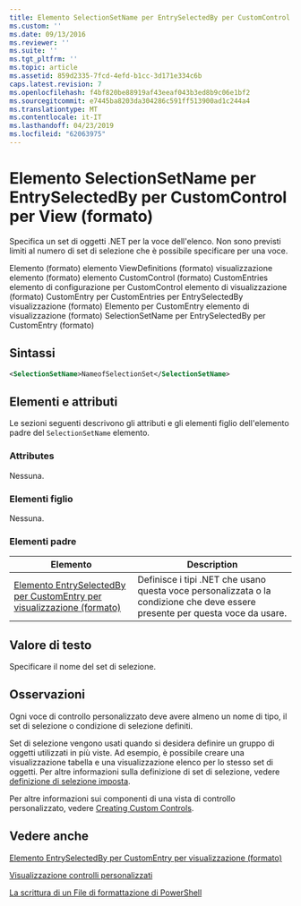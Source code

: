 ```yaml
---
title: Elemento SelectionSetName per EntrySelectedBy per CustomControl per visualizzazione (formato) | Microsoft Docs
ms.custom: ''
ms.date: 09/13/2016
ms.reviewer: ''
ms.suite: ''
ms.tgt_pltfrm: ''
ms.topic: article
ms.assetid: 859d2335-7fcd-4efd-b1cc-3d171e334c6b
caps.latest.revision: 7
ms.openlocfilehash: f4bf820be88919af43eeaf043b3ed8b9c06e1bf2
ms.sourcegitcommit: e7445ba8203da304286c591ff513900ad1c244a4
ms.translationtype: MT
ms.contentlocale: it-IT
ms.lasthandoff: 04/23/2019
ms.locfileid: "62063975"
---
```

# <a name="selectionsetname-element-for-entryselectedby-for-customcontrol-for-view-format"></a>Elemento SelectionSetName per EntrySelectedBy per CustomControl per View (formato)

Specifica un set di oggetti .NET per la voce dell'elenco. Non sono previsti limiti al numero di set di selezione che è possibile specificare per una voce.

Elemento (formato) elemento ViewDefinitions (formato) visualizzazione elemento (formato) elemento CustomControl (formato) CustomEntries elemento di configurazione per CustomControl elemento di visualizzazione (formato) CustomEntry per CustomEntries per EntrySelectedBy visualizzazione (formato) Elemento per CustomEntry elemento di visualizzazione (formato) SelectionSetName per EntrySelectedBy per CustomEntry (formato)

## <a name="syntax"></a>Sintassi

```xml
<SelectionSetName>NameofSelectionSet</SelectionSetName>
```

## <a name="attributes-and-elements"></a>Elementi e attributi

Le sezioni seguenti descrivono gli attributi e gli elementi figlio dell'elemento padre del `SelectionSetName` elemento.

### <a name="attributes"></a>Attributes

Nessuna.

### <a name="child-elements"></a>Elementi figlio

Nessuna.

### <a name="parent-elements"></a>Elementi padre

|Elemento|Description|
|-------------|-----------------|
|[Elemento EntrySelectedBy per CustomEntry per visualizzazione (formato)](./entryselectedby-element-for-customentry-for-customcontrol-for-view-format.md)|Definisce i tipi .NET che usano questa voce personalizzata o la condizione che deve essere presente per questa voce da usare.|

## <a name="text-value"></a>Valore di testo

Specificare il nome del set di selezione.

## <a name="remarks"></a>Osservazioni

Ogni voce di controllo personalizzato deve avere almeno un nome di tipo, il set di selezione o condizione di selezione definiti.

Set di selezione vengono usati quando si desidera definire un gruppo di oggetti utilizzati in più viste. Ad esempio, è possibile creare una visualizzazione tabella e una visualizzazione elenco per lo stesso set di oggetti. Per altre informazioni sulla definizione di set di selezione, vedere [definizione di selezione imposta](./defining-selection-sets.md).

Per altre informazioni sui componenti di una vista di controllo personalizzato, vedere [Creating Custom Controls](./creating-custom-controls.md).

## <a name="see-also"></a>Vedere anche

[Elemento EntrySelectedBy per CustomEntry per visualizzazione (formato)](./entryselectedby-element-for-customentry-for-customcontrol-for-view-format.md)

[Visualizzazione controlli personalizzati](./creating-custom-controls.md)

[La scrittura di un File di formattazione di PowerShell](./writing-a-powershell-formatting-file.md)
